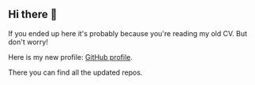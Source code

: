## Hi there 👋

If you ended up here it's probably because you're reading my old CV. But don't worry!

Here is my new profile: [GitHub profile](https://github.com/nicologandini).

There you can find all the updated repos.
